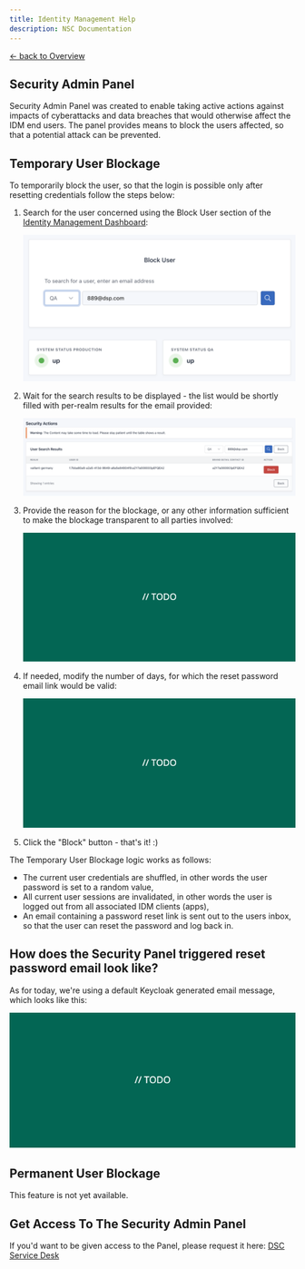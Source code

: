 ```yaml
---
title: Identity Management Help
description: NSC Documentation
---
```


[&larr; back to Overview](../index.md)

## Security Admin Panel

Security Admin Panel was created to enable taking active actions against impacts of cyberattacks and data breaches that would otherwise affect the IDM end users.
The panel provides means to block the users affected, so that a potential attack can be prevented.

## Temporary User Blockage

To temporarily block the user, so that the login is possible only after resetting credentials follow the steps below:
1. Search for the user concerned using the Block User section of the [Identity Management Dashboard](https://dashboards.dsp.vaillant-group.cloud/):

    ![Search for the user concerned using the IDM dashboard.](/idm/security/user-search.png "User Search")
2. Wait for the search results to be displayed - the list would be shortly filled with per-realm results for the email provided:

    ![Search results at the Security Admin Panel.](/idm/security/user-search-results.png "User Search Results")
3. Provide the reason for the blockage, or any other information sufficient to make the blockage transparent to all parties involved:

    ![Provide the reason for the blockage.](/idm/security/modifying-blockage-reason.png "Modifying Blockage Reason")
4. If needed, modify the number of days, for which the reset password email link would be valid:

    ![Optionally, modify the reset password email link expiration time.](/idm/security/modifying-expiration-time.png "Modifying Expiration Time")
5. Click the "Block" button - that's it! :)

The Temporary User Blockage logic works as follows:
* The current user credentials are shuffled, in other words the user password is set to a random value,
* All current user sessions are invalidated, in other words the user is logged out from all associated IDM clients (apps),
* An email containing a password reset link is sent out to the users inbox, so that the user can reset the password and log back in.

## How does the Security Panel triggered reset password email look like?

As for today, we're using a default Keycloak generated email message, which looks like this:

![Security Admin Reset Password Email Example.](/idm/security/reset-password-email.png "Reset Password Email")

## Permanent User Blockage

This feature is not yet available.

## Get Access To The Security Admin Panel

If you'd want to be given access to the Panel, please request it here: [DSC Service Desk](https://service.dsp.vaillant-group.com) 
